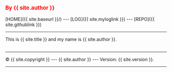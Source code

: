 ---
---
<span style="color:red; font-weight:bold; font-size:larger;">By {{ site.author }}</span>
<br><br>
[HOME]({{ site.baseurl }}/) ---
[LOG]({{ site.myloglink }}) ---
[REPO]({{ site.githublink }})
<br>
<hr>
This is {{ site.title }} and my name is {{ site.author }}.
<br><br>
<hr>
&copy; {{ site.copyright }} --- {{ site.author }} --- Version: {{ site.version }}.
<hr>
<br
